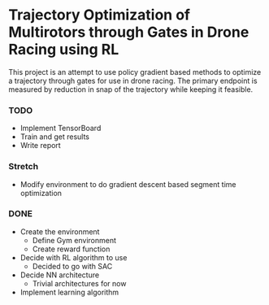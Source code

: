 # Trajectory Optimization of Multirotors through Gates in Drone Racing using RL


This project is an attempt to use policy gradient based methods to optimize a trajectory through gates for use in drone racing. The primary endpoint is measured by reduction in snap of the trajectory while keeping it feasible.


### TODO
 - Implement TensorBoard
 - Train and get results
 - Write report

### Stretch

 - Modify environment to do gradient descent based segment time optimization
 
### DONE
 - Create the environment 
   - Define Gym environment
   - Create reward function
 - Decide with RL algorithm to use
   - Decided to go with SAC
 - Decide NN architecture
   - Trivial architectures for now
  - Implement learning algorithm
